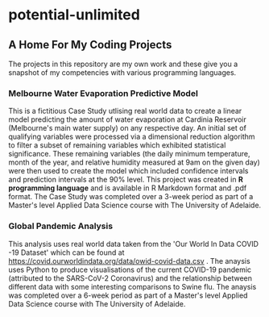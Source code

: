 # potential-unlimited
## A Home For My Coding Projects

The projects in this repository are my own work and these give you a snapshot of my competencies with various programming languages.

### Melbourne Water Evaporation Predictive Model

This is a fictitious Case Study utlising real world data to create a linear model predicting the amount of water evaporation at Cardinia Reservoir (Melbourne's main water supply) on any respective day. An initial set of qualifying variables were processed via a dimensional reduction algorithm to filter a subset of remaining variables which exhibited statistical significance. These remaining variables (the daily minimum temperature, month of the year, and relative humidity measured at 9am on the given day) were then used to create the model which included confidence intervals and prediction intervals at the 90% level. This project was created in **R programming language** and is available in R Markdown format and .pdf format. The Case Study was completed over a 3-week period as part of a Master's level Applied Data Science course with The University of Adelaide.

### Global Pandemic Analysis

This analysis uses real world data taken from the 'Our World In Data COVID -19 Dataset' which can be found at https://covid.ourworldindata.org/data/owid-covid-data.csv .
The anaysis uses Python to produce visualisations of the current COVID-19 pandemic (attributed to the SARS-CoV-2 Coronavirus) and the relationship between different data with some interesting comparisons to Swine flu. The anaysis was completed over a 6-week period as part of a Master's level Applied Data Science course with The University of Adelaide.
